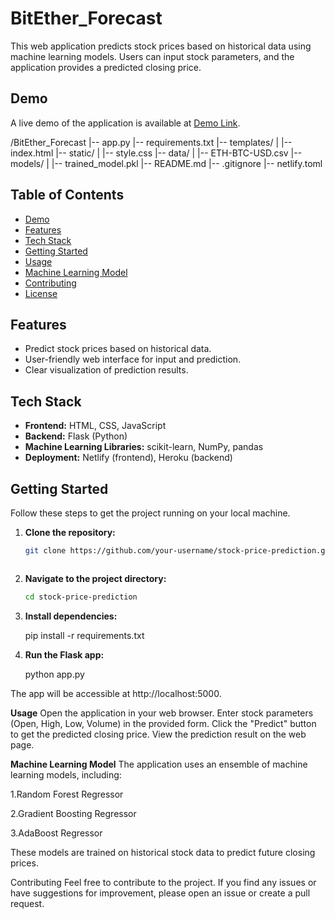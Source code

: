 # BitEther_Forecast


This web application predicts stock prices based on historical data using machine learning models. Users can input stock parameters, and the application provides a predicted closing price.

## Demo

A live demo of the application is available at [Demo Link](https://main--heroic-tanuki-a5b9fe.netlify.app/).



/BitEther_Forecast
|-- app.py
|-- requirements.txt
|-- templates/
|   |-- index.html
|-- static/
|   |-- style.css
|-- data/
|   |-- ETH-BTC-USD.csv
|-- models/
|   |-- trained_model.pkl
|-- README.md
|-- .gitignore
|-- netlify.toml






## Table of Contents
- [Demo](#demo)
- [Features](#features)
- [Tech Stack](#tech-stack)
- [Getting Started](#getting-started)
- [Usage](#usage)
- [Machine Learning Model](#machine-learning-model)
- [Contributing](#contributing)
- [License](#license)


## Features

- Predict stock prices based on historical data.
- User-friendly web interface for input and prediction.
- Clear visualization of prediction results.

## Tech Stack

- **Frontend:** HTML, CSS, JavaScript
- **Backend:** Flask (Python)
- **Machine Learning Libraries:** scikit-learn, NumPy, pandas
- **Deployment:** Netlify (frontend), Heroku (backend)

## Getting Started

Follow these steps to get the project running on your local machine.

1. **Clone the repository:**

   ```bash
   git clone https://github.com/your-username/stock-price-prediction.git



2. **Navigate to the project directory:**

   ```bash
   cd stock-price-prediction

3. **Install dependencies:**

   pip install -r requirements.txt


4. **Run the Flask app:**

   python app.py

The app will be accessible at http://localhost:5000.

**Usage**
Open the application in your web browser.
Enter stock parameters (Open, High, Low, Volume) in the provided form.
Click the "Predict" button to get the predicted closing price.
View the prediction result on the web page.


**Machine Learning Model**
The application uses an ensemble of machine learning models, including:

1.Random Forest Regressor


2.Gradient Boosting Regressor


3.AdaBoost Regressor

These models are trained on historical stock data to predict future closing prices.

Contributing
Feel free to contribute to the project. If you find any issues or have suggestions for improvement, please open an issue or create a pull request.


